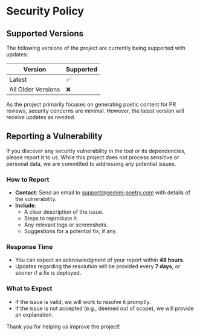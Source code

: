 # Security Policy

## Supported Versions

The following versions of the project are currently being supported with updates:

| Version | Supported          |
| ------- | ------------------ |
| Latest  | :white_check_mark: |
| All Older Versions | :x:     |

As the project primarily focuses on generating poetic content for PR reviews, security concerns are minimal. However, the latest version will receive updates as needed.

## Reporting a Vulnerability

If you discover any security vulnerability in the tool or its dependencies, please report it to us. While this project does not process sensitive or personal data, we are committed to addressing any potential issues.

### How to Report
- **Contact**: Send an email to [support@gemini-poetry.com](mailto:support@gemini-poetry.com) with details of the vulnerability.
- **Include**:
  - A clear description of the issue.
  - Steps to reproduce it.
  - Any relevant logs or screenshots.
  - Suggestions for a potential fix, if any.

### Response Time
- You can expect an acknowledgment of your report within **48 hours**.
- Updates regarding the resolution will be provided every **7 days**, or sooner if a fix is deployed.

### What to Expect
- If the issue is valid, we will work to resolve it promptly.
- If the issue is not accepted (e.g., deemed out of scope), we will provide an explanation.

Thank you for helping us improve the project!

